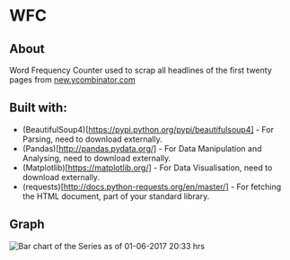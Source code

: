 # WFC
## About ##
Word Frequency Counter used to scrap all headlines of the first twenty pages from [new.ycombinator.com](https://news.ycombinator.com/)

## Built with: ##

 * (BeautifulSoup4)[https://pypi.python.org/pypi/beautifulsoup4] - For Parsing, need to download externally.
 * (Pandas)[http://pandas.pydata.org/] - For Data Manipulation and Analysing, need to download externally.
 * (Matplotlib)[https://matplotlib.org/] - For Data Visualisation, need to download externally.
 * (requests)[http://docs.python-requests.org/en/master/] - For fetching the HTML document, part of your standard library.

## Graph ##

![Bar chart of the Series as of 01-06-2017 20:33 hrs](/master/bar_chart-2017-06-01_2033hrs.PNG?raw=true "WFC")
